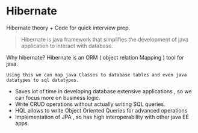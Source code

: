 # Hibernate
Hibernate theory + Code for quick interview prep.
> Hibernate is java framework that simplifies the development of java application to interact with database.
> 

Why hibernate?
Hibernate is an ORM ( object relation Mapping )  tool for java. 

    Using this we can map java Classes to database tables and even java datatypes to sql datatypes.

- Saves lot of time in developing database extensive applications , so  we can focus more on business logic.
- Write CRUD operations without actually writing SQL queries.
- HQL allows to write Object Oriented Queries for advanced operations
- Implementation of JPA , so has high interoperability with other java EE apps.
